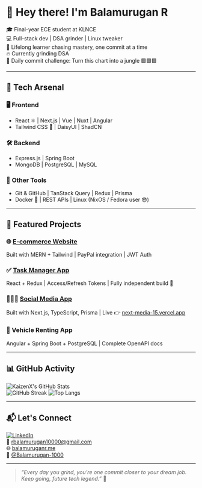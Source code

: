 # 👋 Hey there! I'm **Balamurugan R**

🎓 Final-year ECE student at KLNCE  
💻 Full-stack dev | DSA grinder | Linux tweaker  
🧠 Lifelong learner chasing mastery, one commit at a time  
🔥 Currently grinding DSA  
🌱 Daily commit challenge: Turn this chart into a jungle 🟩🟩🟩

---

## 🚀 Tech Arsenal

### 🖥️ **Frontend**
- React ⚛️ | Next.js | Vue | Nuxt | Angular  
- Tailwind CSS 🌈 | DaisyUI | ShadCN  

### 🛠️ **Backend**
- Express.js | Spring Boot  
- MongoDB | PostgreSQL | MySQL  

### 🧰 **Other Tools**
- Git & GitHub | TanStack Query | Redux | Prisma  
- Docker 🐳 | REST APIs | Linux (NixOS / Fedora user 😎)  

---

## 💼 Featured Projects

### 🌐 [E-commerce Website](https://github.com/Balamurugan-1000/Ecommerce-MERN)  
Built with MERN + Tailwind | PayPal integration | JWT Auth

### ✅ [Task Manager App](https://github.com/Balamurugan-1000/Task-manager)  
React + Redux | Access/Refresh Tokens | Fully independent build 🧠

### 🧑‍🤝‍🧑 [Social Media App](https://github.com/Balamurugan-1000/next-media)  
Built with Next.js, TypeScript, Prisma | Live 👉 [next-media-15.vercel.app](https://next-media-15.vercel.app)

### 🚗 Vehicle Renting App  
Angular + Spring Boot + PostgreSQL | Complete OpenAPI docs

---

## 📊 GitHub Activity

![KaizenX's GitHub Stats](https://github-readme-stats.vercel.app/api?username=Balamurugan-1000&show_icons=true&theme=radical&hide_title=true)  
![GitHub Streak](https://github-readme-streak-stats.herokuapp.com/?user=Balamurugan-1000&theme=radical)
![Top Langs](https://github-readme-stats.vercel.app/api/top-langs/?username=Balamurugan-1000&layout=compact&theme=radical)  

---

## 📬 Let's Connect  
[![LinkedIn](https://img.shields.io/badge/LinkedIn-blue?logo=linkedin&style=for-the-badge)](https://linkedin.com/in/balamurugan1000)  
📧 rbalamurugan10000@gmail.com  
🌐 [balamuruganr.me](https://balamuruganr.me)  
🐙 [@Balamurugan-1000](https://github.com/Balamurugan-1000)

---

> _“Every day you grind, you're one commit closer to your dream job. Keep going, future tech legend.”_ 🚀  
